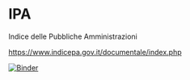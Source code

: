 # IPA
Indice delle Pubbliche Amministrazioni

https://www.indicepa.gov.it/documentale/index.php

[![Binder](https://mybinder.org/badge_logo.svg)](https://mybinder.org/v2/gh/mariaclaudia/IPA/master)
